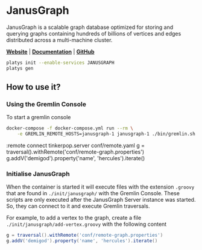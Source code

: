 # JanusGraph

JanusGraph is a scalable graph database optimized for storing and querying graphs containing hundreds of billions of vertices and edges distributed across a multi-machine cluster.

**[Website](https://janusgraph.org/)** | **[Documentation](https://docs.janusgraph.org/)** | **[GitHub](https://github.com/janusgraph/janusgraph/)**

```bash
platys init --enable-services JANUSGRAPH
platys gen
```

## How to use it?

### Using the Gremlin Console

To start a gremlin console

```bash
docker-compose -f docker-compose.yml run --rm \
    -e GREMLIN_REMOTE_HOSTS=janusgraph-1 janusgraph-1 ./bin/gremlin.sh    
```

:remote connect tinkerpop.server conf/remote.yaml
g = traversal().withRemote('conf/remote-graph.properties')
g.addV('demigod').property('name', 'hercules').iterate()    


### Initialise JanusGraph

When the container is started it will execute files with the extension `.groovy` that are found in `./init/janusgraph/` with the Gremlin Console. These scripts are only executed after the JanusGraph Server instance was started. So, they can connect to it and execute Gremlin traversals.

For example, to add a vertex to the graph, create a file `./init/janusgraph/add-vertex.groovy` with the following content

```groovy
g = traversal().withRemote('conf/remote-graph.properties')
g.addV('demigod').property('name', 'hercules').iterate()
```